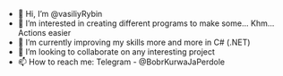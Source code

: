 - 👋 Hi, I’m @vasiliyRybin
- 👀 I’m interested in creating different programs to make some... Khm... Actions easier
- 🌱 I’m currently improving my skills more and more in C# (.NET)
- 💞️ I’m looking to collaborate on any interesting project
- 📫 How to reach me: Telegram - @BobrKurwaJaPerdole

<!---
vasiliyRybin/vasiliyRybin is a ✨ special ✨ repository because its `README.md` (this file) appears on your GitHub profile.
You can click the Preview link to take a look at your changes.
--->
